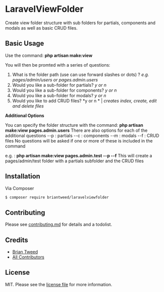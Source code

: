 # LaravelViewFolder

Create view folder structure with sub folders for partials, components and modals as well as basic CRUD files.


## Basic Usage

Use the command: **php artisan make:view**

You will then be promted with a series of questions:
1. What is the folder path (use can use forward slashes or dots) ? *e.g. pages/admin/users or pages.admin.users*
2. Would you like a sub-folder for partials? *y or n*
3. Would you like a sub-folder for components? *y or n*
4. Would you like a sub-folder for modals? *y or n*
5. Would you like to add CRUD files? *y or n * | *creates index, create, edit and delete files*

**Additional Options**

You can specify the folder structure with the command: **php artisan make:view pages.admin.users**
There are also options for each of the additional questions
--p : partials
--c : components
--m : modals
--f : CRUD files
No questions will be asked if one or more of these is included in the command

e.g. : **php artisan make:view pages.admin.test --p --f**
       This will create a pages/admin/test folder with a partials subfolder and the CRUD files


## Installation

Via Composer

``` bash
$ composer require briantweed/laravelviewfolder
```


## Contributing

Please see [contributing.md](contributing.md) for details and a todolist.



## Credits

- [Brian Tweed][link-author]
- [All Contributors][link-contributors]


## License

MIT. Please see the [license file](license.md) for more information.

[ico-version]: https://img.shields.io/packagist/v/briantweed/laravelviewfolder.svg?style=flat-square
[ico-downloads]: https://img.shields.io/packagist/dt/briantweed/laravelviewfolder.svg?style=flat-square
[ico-travis]: https://img.shields.io/travis/briantweed/laravelviewfolder/master.svg?style=flat-square
[ico-styleci]: https://styleci.io/repos/12345678/shield

[link-packagist]: https://packagist.org/packages/briantweed/laravelviewfolder
[link-downloads]: https://packagist.org/packages/briantweed/laravelviewfolder
[link-travis]: https://travis-ci.org/briantweed/laravelviewfolder
[link-styleci]: https://styleci.io/repos/12345678
[link-author]: https://github.com/briantweed
[link-contributors]: ../../contributors]
